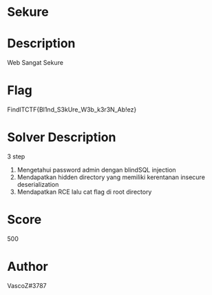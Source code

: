 # Sekure

# Description

Web Sangat Sekure

# Flag

FindITCTF{Bl1nd_S3kUre_W3b_k3r3N_Ab!ez}

# Solver Description

3 step
 
1. Mengetahui password admin dengan blindSQL injection
2. Mendapatkan hidden directory yang memiliki kerentanan insecure deserialization
3. Mendapatkan RCE lalu cat flag di root directory


# Score

500

# Author

VascoZ#3787
